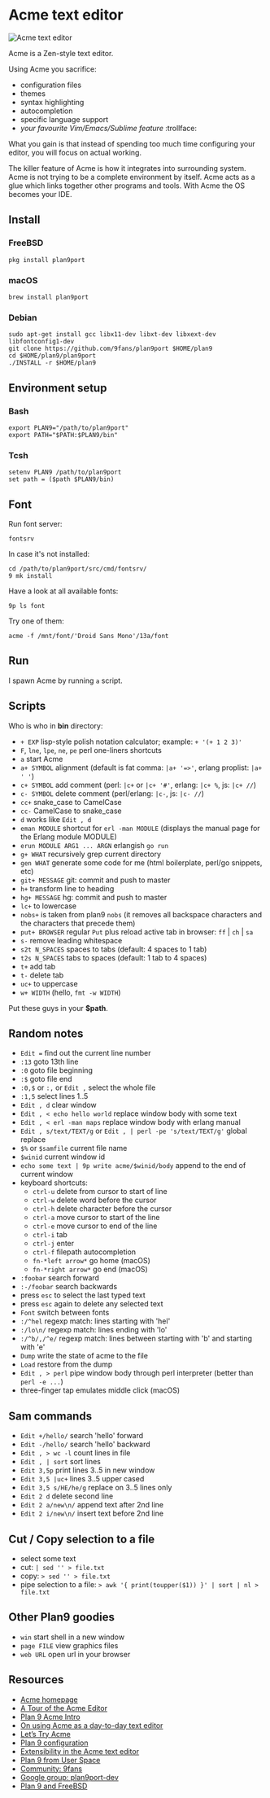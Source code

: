 # Acme text editor

![Acme text editor](./acme.png)

Acme is a Zen-style text editor.

Using Acme you sacrifice:
- configuration files
- themes
- syntax highlighting
- autocompletion
- specific language support
- *your favourite Vim/Emacs/Sublime feature* :trollface:

What you gain is that instead of spending too much time configuring your editor, you will focus on actual working.

The killer feature of Acme is how it integrates into surrounding system. Acme is not trying to be a complete environment by itself. Acme acts as a glue which links together other programs and tools. With Acme the OS becomes your IDE.

## Install

### FreeBSD
```
pkg install plan9port
```

### macOS
```
brew install plan9port
```

### Debian
```
sudo apt-get install gcc libx11-dev libxt-dev libxext-dev libfontconfig1-dev
git clone https://github.com/9fans/plan9port $HOME/plan9
cd $HOME/plan9/plan9port
./INSTALL -r $HOME/plan9
```

## Environment setup 

### Bash
```
export PLAN9="/path/to/plan9port"
export PATH="$PATH:$PLAN9/bin"
```

### Tcsh
```
setenv PLAN9 /path/to/plan9port
set path = ($path $PLAN9/bin)
```

## Font

Run font server:
```
fontsrv
```

In case it's not installed:
```
cd /path/to/plan9port/src/cmd/fontsrv/
9 mk install
```

Have a look at all available fonts:
```
9p ls font
```

Try one of them:
```
acme -f /mnt/font/'Droid Sans Mono'/13a/font
```

## Run

I spawn Acme by running `a` script.

## Scripts

Who is who in **bin** directory:

- `+ EXP` lisp-style polish notation calculator; example: `+ '(+ 1 2 3)'`
- `F`, `lne`, `lpe`, `ne`, `pe` perl one-liners shortcuts
- `a` start Acme
- `a+ SYMBOL` alignment (default is fat comma: `|a+ '=>'`, erlang proplist: `|a+ ' '`)
- `c+ SYMBOL` add comment (perl: `|c+` or `|c+ '#'`, erlang: `|c+ %`, js: `|c+ //`)
- `c- SYMBOL` delete comment (perl/erlang: `|c-`, js: `|c- //`)
- `cc+` snake_case to CamelCase
- `cc-` CamelCase to snake_case
- `d` works like `Edit , d`
- `eman MODULE` shortcut for `erl -man MODULE` (displays the manual page for the Erlang module MODULE)
- `erun MODULE ARG1 ... ARGN` erlangish `go run`
- `g+ WHAT` recursively grep current directory
- `gen WHAT` generate some code for me (html boilerplate, perl/go snippets, etc)
- `git+ MESSAGE` git: commit and push to master
- `h+` transform line to heading
- `hg+ MESSAGE` hg: commit and push to master
- `lc+` to lowercase
- `nobs+` is taken from plan9 `nobs` (it removes all backspace characters and the characters that precede them)
- `put+ BROWSER` regular `Put` plus reload active tab in browser: `ff` | `ch` | `sa`
- `s-` remove leading whitespace
- `s2t N_SPACES` spaces to tabs (default: 4 spaces to 1 tab)
- `t2s N_SPACES` tabs to spaces (default: 1 tab to 4 spaces)
- `t+` add tab
- `t-` delete tab
- `uc+` to uppercase
- `w+ WIDTH` (hello, `fmt -w WIDTH`)

Put these guys in your **$path**.

## Random notes

- `Edit =` find out the current line number 
- `:13` goto 13th line
- `:0` goto file beginning
- `:$` goto file end
- `:0,$` or `:,` or `Edit ,` select the whole file
- `:1,5` select lines 1..5
- `Edit , d` clear window
- `Edit , < echo hello world` replace window body with some text
- `Edit , < erl -man maps` replace window body with erlang manual
- `Edit , s/text/TEXT/g` or `Edit , | perl -pe 's/text/TEXT/g'` global replace
- `$%` or `$samfile` current file name
- `$winid` current window id
- `echo some text | 9p write acme/$winid/body` append to the end of current window
- keyboard shortcuts:
  - `ctrl-u` delete from cursor to start of line
  - `ctrl-w` delete word before the cursor
  - `ctrl-h` delete character before the cursor
  - `ctrl-a` move cursor to start of the line
  - `ctrl-e` move cursor to end of the line
  - `ctrl-i` tab
  - `ctrl-j` enter
  - `ctrl-f` filepath autocompletion
  - `fn-*left arrow*` go home (macOS)
  - `fn-*right arrow*` go end (macOS) 
- `:foobar` search forward
- `:-/foobar` search backwards
- press `esc` to select the last typed text
- press `esc` again to delete any selected text
- `Font` switch between fonts
- `:/^hel` regexp match: lines starting with 'hel'
- `:/lo\n/` regexp match: lines ending with 'lo' 
- `:/^b/,/^e/` regexp match: lines between starting with 'b' and starting with 'e'
- `Dump` write the state of acme to the file
- `Load` restore from the dump
- `Edit , > perl` pipe window body through perl interpreter (better than `perl -e ...`)
- three-finger tap emulates middle click (macOS) 

## Sam commands

- `Edit +/hello/` search 'hello' forward
- `Edit -/hello/` search 'hello' backward
- `Edit , > wc -l` count lines in file
- `Edit , | sort` sort lines
- `Edit 3,5p` print lines 3..5 in new window
- `Edit 3,5 |uc+` lines 3..5 upper cased
- `Edit 3,5 s/HE/he/g` replace on 3..5 lines only 
- `Edit 2 d` delete second line
- `Edit 2 a/new\n/` append text after 2nd line
- `Edit 2 i/new\n/` insert text before 2nd line

## Cut / Copy selection to a file

- select some text
- cut:  `| sed '' > file.txt`
- copy: `> sed '' > file.txt`
- pipe selection to a file: `> awk '{ print(toupper($1)) }' | sort | nl > file.txt`

## Other Plan9 goodies

- `win` start shell in a new window
- `page FILE` view graphics files
- `web URL` open url in your browser

## Resources

- [Acme homepage](http://acme.cat-v.org/)
- [A Tour of the Acme Editor](http://www.youtube.com/watch?v=dP1xVpMPn8M)
- [Plan 9 Acme Intro](http://www.youtube.com/watch?v=dopu3ZtdCsg)
- [On using Acme as a day-to-day text editor](http://jlouisramblings.blogspot.ru/2013/04/acme-as-editor_20.html)
- [Let’s Try Acme](http://echosa.github.io/blog/categories/acme/)
- [Plan 9 configuration](https://github.com/jlouis/plan9-setup)
- [Extensibility in the Acme text editor](http://www.mostlymaths.net/2013/03/extensibility-programming-acme-text-editor.html)
- [Plan 9 from User Space](https://github.com/9fans/plan9port)
- [Community: 9fans](http://plan9.bell-labs.com/wiki/plan9/9fans/index.html)
- [Google group: plan9port-dev](https://groups.google.com/forum/#forum/plan9port-dev)
- [Plan 9 and FreeBSD](https://forums.freebsd.org/threads/rio.29736/)
